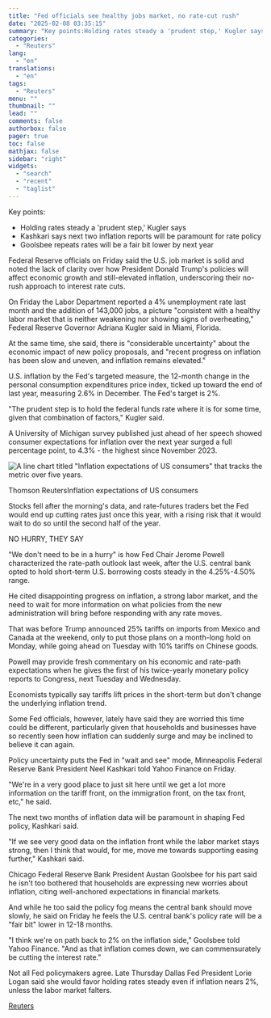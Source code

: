 ```yaml
---
title: "Fed officials see healthy jobs market, no rate-cut rush"
date: "2025-02-08 03:35:15"
summary: "Key points:Holding rates steady a 'prudent step,' Kugler saysKashkari says next two inflation reports will be paramount for rate policyGoolsbee repeats rates will be a fair bit lower by next year Federal Reserve officials on Friday said the U.S. job market is solid and noted the lack of clarity over..."
categories:
  - "Reuters"
lang:
  - "en"
translations:
  - "en"
tags:
  - "Reuters"
menu: ""
thumbnail: ""
lead: ""
comments: false
authorbox: false
pager: true
toc: false
mathjax: false
sidebar: "right"
widgets:
  - "search"
  - "recent"
  - "taglist"
---
```


Key points:

* Holding rates steady a 'prudent step,' Kugler says
* Kashkari says next two inflation reports will be paramount for rate policy
* Goolsbee repeats rates will be a fair bit lower by next year

Federal Reserve officials on Friday said the U.S. job market is solid and noted the lack of clarity over how President Donald Trump's policies will affect economic growth and still-elevated inflation, underscoring their no-rush approach to interest rate cuts.

On Friday the Labor Department reported a 4% unemployment rate last month and the addition of 143,000 jobs, a picture "consistent with a healthy labor market that is neither weakening nor showing signs of overheating," Federal Reserve Governor Adriana Kugler said in Miami, Florida.

At the same time, she said, there is "considerable uncertainty" about the economic impact of new policy proposals, and "recent progress on inflation has been slow and uneven, and inflation remains elevated."

U.S. inflation by the Fed's targeted measure, the 12-month change in the personal consumption expenditures price index, ticked up toward the end of last year, measuring 2.6% in December. The Fed's target is 2%.

"The prudent step is to hold the federal funds rate where it is for some time, given that combination of factors," Kugler said.

A University of Michigan survey published just ahead of her speech showed consumer expectations for inflation over the next year surged a full percentage point, to 4.3% - the highest since November 2023.

![A line chart titled "Inflation expectations of US consumers" that tracks the metric over five years.](https://s3.tradingview.com/news/image/tag:reuters.com,2025:newsml_L1N3OY0U0-0f4206d66bdb886c5e70ac6855dda435-resized.jpeg)

Thomson ReutersInflation expectations of US consumers



Stocks fell after the morning's data, and rate-futures traders bet the Fed would end up cutting rates just once this year, with a rising risk that it would wait to do so until the second half of the year.

NO HURRY, THEY SAY

"We don't need to be in a hurry" is how Fed Chair Jerome Powell characterized the rate-path outlook last week, after the U.S. central bank opted to hold short-term U.S. borrowing costs steady in the 4.25%-4.50% range.

He cited disappointing progress on inflation, a strong labor market, and the need to wait for more information on what policies from the new administration will bring before responding with any rate moves.

That was before Trump announced 25% tariffs on imports from Mexico and Canada at the weekend, only to put those plans on a month-long hold on Monday, while going ahead on Tuesday with 10% tariffs on Chinese goods.

Powell may provide fresh commentary on his economic and rate-path expectations when he gives the first of his twice-yearly monetary policy reports to Congress, next Tuesday and Wednesday.

Economists typically say tariffs lift prices in the short-term but don't change the underlying inflation trend.

Some Fed officials, however, lately have said they are worried this time could be different, particularly given that households and businesses have so recently seen how inflation can suddenly surge and may be inclined to believe it can again.

Policy uncertainty puts the Fed in "wait and see" mode, Minneapolis Federal Reserve Bank President Neel Kashkari told Yahoo Finance on Friday.

"We're in a very good place to just sit here until we get a lot more information on the tariff front, on the immigration front, on the tax front, etc," he said.

The next two months of inflation data will be paramount in shaping Fed policy, Kashkari said.

"If we see very good data on the inflation front while the labor market stays strong, then I think that would, for me, move me towards supporting easing further," Kashkari said.

Chicago Federal Reserve Bank President Austan Goolsbee for his part said he isn't too bothered that households are expressing new worries about inflation, citing well-anchored expectations in financial markets.

And while he too said the policy fog means the central bank should move slowly, he said on Friday he feels the U.S. central bank's policy rate will be a "fair bit" lower in 12-18 months.

"I think we're on path back to 2% on the inflation side," Goolsbee told Yahoo Finance. "And as that inflation comes down, we can commensurately be cutting the interest rate."

Not all Fed policymakers agree. Late Thursday Dallas Fed President Lorie Logan said she would favor holding rates steady even if inflation nears 2%, unless the labor market falters.

[Reuters](https://www.tradingview.com/news/reuters.com,2025:newsml_L1N3OY0U0:0-fed-officials-see-healthy-jobs-market-no-rate-cut-rush/)
